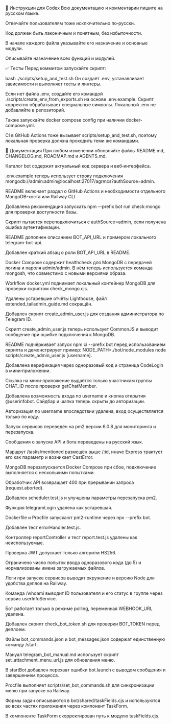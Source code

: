 🧠 Инструкции для Codex
Всю документацию и комментарии пишите на русском языке.

Отвечайте пользователям тоже исключительно по‑русски.

Код должен быть лаконичным и понятным, без избыточности.

В начале каждого файла указывайте его назначение и основные модули.

Описывайте назначение всех функций и модулей.

✅ Тесты
Перед коммитом запускайте скрипт:

bash
./scripts/setup_and_test.sh
Он создаёт .env, устанавливает зависимости и выполняет тесты и линтеры.

Если нет файла .env, создайте его командой ./scripts/create_env_from_exports.sh на основе .env.example. Скрипт корректно обрабатывает специальные символы. Локальный .env не добавляйте в репозиторий.

Также запускайте docker compose config при наличии docker-compose.yml.

CI в GitHub Actions тоже вызывает scripts/setup_and_test.sh, поэтому локальная проверка должна проходить теми же командами.

📄 Документация
При любом изменении обновляйте файлы README.md, CHANGELOG.md, ROADMAP.md и AGENTS.md.

Каталог bot содержит актуальный код сервера и веб‑интерфейса.

.env.example теперь использует строку подключения mongodb://admin:admin@localhost:27017/agrmcs?authSource=admin.

README включает раздел о GitHub Actions и необходимости отдельного MongoDB-хоста или Railway CLI.

Добавлена рекомендация запускать npm --prefix bot run check:mongo для проверки доступности базы.

Скрипт пытается переподключиться с authSource=admin, если получена ошибка аутентификации.

README дополнен описанием BOT_API_URL и примером локального telegram-bot-api.

Добавлен краткий абзац о роли BOT_API_URL в README.

Docker Compose содержит healthcheck для MongoDB с передачей логина и пароля admin/admin. В нём теперь используется команда mongosh, что совместимо с новыми версиями образа.

Workflow docker.yml поднимает локальный контейнер MongoDB для проверки скриптом check_mongo.cjs.

Удалены устаревшие отчёты Lighthouse, файл extended_tailadmin_guide.md сокращён.

Добавлен скрипт create_admin_user.js для создания администратора по Telegram ID.

Скрипт create_admin_user.js теперь использует CommonJS и выводит сообщение при ошибке подключения к MongoDB.

README подчёркивает запуск npm ci --prefix bot перед использованием скрипта и демонстрирует пример: NODE_PATH=./bot/node_modules node scripts/create_admin_user.js <id> [username].

Добавлена верификация через одноразовый код и страница CodeLogin в мини‑приложении.

Ссылка на мини‑приложение выдаётся только участникам группы CHAT_ID после проверки getChatMember.

Добавлена возможность входа по username и кнопка открытия @userinfobot. Сайдбар и шапка теперь скрыты до авторизации.

Авторизация по username впоследствии удалена, вход осуществляется только по коду.

Запуск сервисов переведён на pm2 версии 6.0.8 для мониторинга и перезапуска.

Сообщения о запуске API и бота переведены на русский язык.

Маршрут /tasks/mentioned размещён выше /:id, иначе Express трактует его как параметр и возникает CastError.

MongoDB перезапускается Docker Compose при сбое, подключение выполняется с несколькими попытками.

Обработчик API возвращает 400 при прерывании запроса (request.aborted).

Добавлен scheduler.test.js и улучшены параметры перезапуска pm2.

Функция telegramLogin удалена как устаревшая.

Dockerfile и Procfile запускают pm2-runtime через npx --prefix bot.

Добавлен тест errorHandler.test.js.

Контроллер reportController и тест report.test.js удалены как неиспользуемые.

Проверка JWT допускает только алгоритм HS256.

Ограничено число попыток ввода одноразового кода (до 5) и нормализованы имена загружаемых файлов.

Логи при запуске сервисов выводят окружение и версию Node для удобства деплоя на Railway.

Команда /whoami выводит ID пользователя и его статус в группе через сервис userInfoService.

Бот работает только в режиме polling, переменная WEBHOOK_URL удалена.

Добавлен скрипт check_bot_token.sh для проверки BOT_TOKEN перед деплоем.

Файлы bot_commands.json и bot_messages.json содержат единственную команду /start.

Мануал telegram_bot_manual.md использует скрипт set_attachment_menu_url.js для обновления меню.

В startBot добавлен перехват ошибки bot.launch с выводом сообщения и завершением процесса.

Procfile выполняет scripts/set_bot_commands.sh для синхронизации меню при запуске на Railway.

Формы задач описываются в bot/shared/taskFields.cjs и используются во всех частях приложения через компонент TaskForm.

В компоненте TaskForm скорректирован путь к модулю taskFields.cjs.
